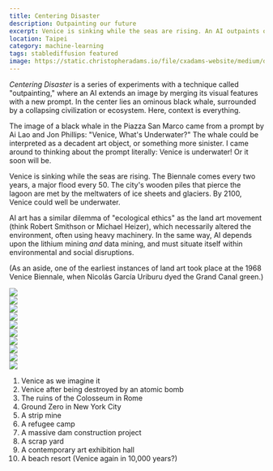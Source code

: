 ```yaml
---
title: Centering Disaster
description: Outpainting our future
excerpt: Venice is sinking while the seas are rising. An AI outpaints our future.
location: Taipei
category: machine-learning
tags: stablediffusion featured
image: https://static.christopheradams.io/file/cxadams-website/medium/drive/AI/StableDiffusion/2022-09/venice_underwater_01/20220915105932_00047_St_Marks_Square_clock_tower_Venice_view_from_above_flooded_disaster_water_from_the_sea.jpg
---
```


*Centering Disaster* is a series of experiments with a technique called
"outpainting," where an AI extends an image by merging its visual features
with a new prompt. In the center lies an ominous black whale, surrounded by a
collapsing civilization or ecosystem. Here, context is everything.

The image of a black whale in the Piazza San Marco came from a prompt by Ai Lao
and Jon Phillips: "Venice, What's Underwater?" The whale could be interpreted as
a decadent art object, or something more sinister. I came around to thinking
about the prompt literally: Venice is underwater! Or it soon will be.

Venice is sinking while the seas are rising. The Biennale comes every two years,
a major flood every 50. The city's wooden piles that pierce the lagoon are met
by the meltwaters of ice sheets and glaciers. By 2100, Venice could well be
underwater.

AI art has a similar dilemma of "ecological ethics" as the land art movement (think Robert Smithson or Michael Heizer), which necessarily altered the environment, often using heavy machinery. In the same way, AI depends upon the lithium mining *and* data mining, and must situate itself within environmental and social disruptions.

(As an aside, one of the earliest instances of land art took place at the 1968 Venice Biennale, when Nicolás García Uriburu dyed the Grand Canal green.)

<div class="row row-cols-1 row-cols-md-2 g-4 mb-3">
  <div class="col">
    <img src="https://static.christopheradams.io/file/cxadams-website/small/drive/AI/StableDiffusion/2022-09/venice_underwater_01/20220915105932_00047_St_Marks_Square_clock_tower_Venice_view_from_above_flooded_disaster_water_from_the_sea.jpg">
  </div>
  <div class="col">
    <img src="https://static.christopheradams.io/file/cxadams-website/small/drive/AI/StableDiffusion/2022-09/venice_underwater_01/20220915120821_00002_Venice_destroyed_by_a_nuclear_bomb.jpg">
  </div>
  <div class="col">
    <img src="https://static.christopheradams.io/file/cxadams-website/medium/drive/AI/StableDiffusion/2022-10/centering_disaster/20221005064139_00001_looking_down_at_the_colosseum_with_gladiators_fighting.jpg">
  </div>
  <div class="col">
    <img src="https://static.christopheradams.io/file/cxadams-website/medium/drive/AI/StableDiffusion/2022-10/centering_disaster/20221005081530_00010_looking_down_at_ground_zero_destruction_world_trade_center_remains_of_south_tower__the_pile_photograph_by_joel_meyerowitz.jpg">
  </div>
  <div class="col">
    <img src="https://static.christopheradams.io/file/cxadams-website/medium/drive/AI/StableDiffusion/2022-10/centering_disaster/20221005085340_00001_looking_down_at_Surface_mining_including_strip_mining_openpit_mining_landscape.jpg">
  </div>
  <div class="col">
    <img src="https://static.christopheradams.io/file/cxadams-website/medium/drive/AI/StableDiffusion/2022-10/centering_disaster/20221005090947_00002_a_refugee_camp_for_Syrian_refugees_aerial_view.jpg">
  </div>
  <div class="col">
    <img src="https://static.christopheradams.io/file/cxadams-website/medium/drive/AI/StableDiffusion/2022-10/centering_disaster/20221005092640_00001_looking_down_at_the_three_gorges_dam_dry_riverbed.jpg">
  </div>
  <div class="col">
    <img src="https://static.christopheradams.io/file/cxadams-website/medium/drive/AI/StableDiffusion/2022-10/centering_disaster/20221005093243_00001_looking_down_on_a_scrap_yard_filled_with_old_cars.jpg">
  </div>
  <div class="col">
    <img src="https://static.christopheradams.io/file/cxadams-website/medium/drive/AI/StableDiffusion/2022-09/venice_underwater_01/20220915125115_00019_looking_down_at_the_tate_modern_turbine_hall_filled_with_sand.jpg">
  </div>
  <div class="col">
    <img src="https://static.christopheradams.io/file/cxadams-website/medium/drive/AI/StableDiffusion/2022-09/venice_underwater_01/20220915123853_00000_museum_exhibition_huge_mural_on_the_wall_beach_scene_aerial_view.jpg">
  </div>
</div>

1. Venice as we imagine it
2. Venice after being destroyed by an atomic bomb
3. The ruins of the Colosseum in Rome
4. Ground Zero in New York City
5. A strip mine
6. A refugee camp
7. A massive dam construction project
8. A scrap yard
9. A contemporary art exhibition hall
10. A beach resort (Venice again in 10,000 years?)
